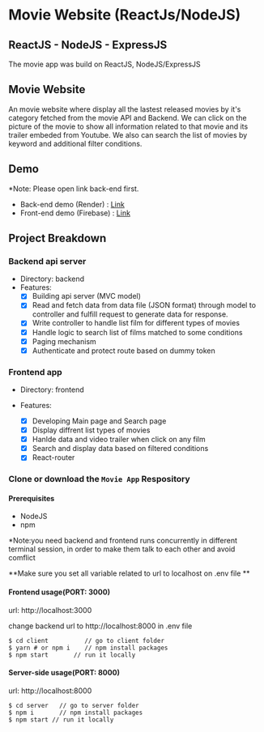 # Movie Website (ReactJs/NodeJS)

## ReactJS - NodeJS - ExpressJS

The movie app was build on ReactJS, NodeJS/ExpressJS

## Movie Website

An movie website where display all the lastest released movies by it's category fetched from the movie API and Backend. We can click on the picture of the movie to show all information related to that movie and its trailer embeded from Youtube. We also can search the list of movies by keyword and additional filter conditions.

## Demo

\*Note: Please open link back-end first.

- Back-end demo (Render) : [Link](https://movie-app-nqpk.onrender.com)
- Front-end demo (Firebase) : [Link](https://movieapp-d44ea.web.app)

## Project Breakdown

### Backend api server

- Directory: backend
- Features:
  - [x] Building api server (MVC model)
  - [x] Read and fetch data from data file (JSON format) through model to controller and fulfill request to generate data for response.
  - [x] Write controller to handle list film for different types of movies
  - [x] Handle logic to search list of films matched to some conditions
  - [x] Paging mechanism
  - [x] Authenticate and protect route based on dummy token

### Frontend app

- Directory: frontend
- Features:

  - [x] Developing Main page and Search page
  - [x] Display diffrent list types of movies
  - [x] Hanlde data and video trailer when click on any film
  - [x] Search and display data based on filtered conditions
  - [x] React-router

### Clone or download the `Movie App` Respository

#### Prerequisites

- NodeJS
- npm

\*Note:you need backend and frontend runs concurrently in different terminal session, in order to make them talk to each other and avoid comflict

**Make sure you set all variable related to url to localhost on .env file **

#### Frontend usage(PORT: 3000)

url: http://localhost:3000

change backend url to http://localhost:8000 in .env file

```
$ cd client          // go to client folder
$ yarn # or npm i    // npm install packages
$ npm start       // run it locally
```

#### Server-side usage(PORT: 8000)

url: http://localhost:8000

```
$ cd server   // go to server folder
$ npm i       // npm install packages
$ npm start // run it locally
```
